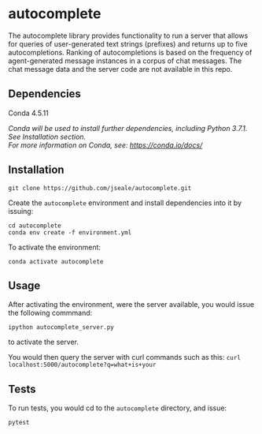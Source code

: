 # autocomplete 
The autocomplete library provides functionality to run a server that allows for queries of user-generated text strings (prefixes) and returns up to five autocompletions. Ranking of autocompletions is based on the frequency of agent-generated message instances in a corpus of chat messages. The chat message data and the server code are not available in this repo.

## Dependencies 
Conda 4.5.11<br />

_Conda will be used to install further dependencies, including Python 3.7.1. See Installation section.<br />
For more information on Conda, see: https://conda.io/docs/_

## Installation 
```
git clone https://github.com/jseale/autocomplete.git
```
Create the `autocomplete` environment and install dependencies into it by issuing: <br /> 
```
cd autocomplete
conda env create -f environment.yml
```

To activate the environment:<br />
```
conda activate autocomplete
```

## Usage 
After activating the environment, were the server available, you would issue the following commmand: 
```
ipython autocomplete_server.py
```
to activate the server. 

You would then query the server with curl commands such as this: 
```curl localhost:5000/autocomplete?q=what+is+your```


## Tests
To run tests, you would cd to the `autocomplete` directory, and issue: <br />
```
pytest
```

